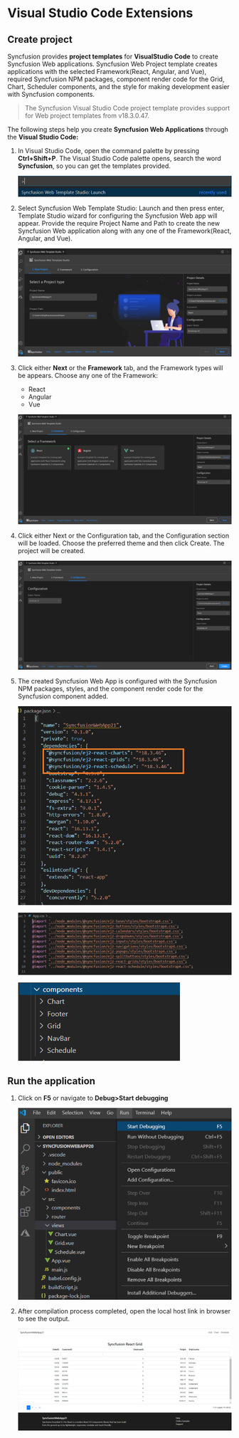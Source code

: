 # Visual Studio Code Extensions

## Create project

Syncfusion provides **project templates** for **VisualStudio Code** to create Syncfusion Web applications. Syncfusion Web Project template creates applications with the selected Framework(React, Angular, and Vue), required Syncfusion NPM packages, component render code for the Grid, Chart, Scheduler components, and the style for making development easier with Syncfusion components.

   > The Syncfusion Visual Studio Code project template provides support for Web project templates from v18.3.0.47.

The following steps help you create **Syncfusion Web Applications** through the **Visual Studio Code:**

1. In Visual Studio Code, open the command palette by pressing **Ctrl+Shift+P**. The Visual Studio Code palette opens, search the word **Syncfusion**, so you can get the templates provided.

    ![CreateProjectPalette](../images/CreateProjectPalette.png)

2. Select Syncfusion Web Template Studio: Launch and then press enter, Template Studio wizard for configuring the Syncfusion Web app will appear. Provide the require Project Name and Path to create the new Syncfusion Web application along with any one of the Framework(React, Angular, and Vue).

    ![ProjectLocation](../images/ProjectLocationName.png)

3. Click either **Next** or the **Framework** tab, and the Framework types will be appears. Choose any one of the Framework:
   * React
   * Angular
   * Vue

    ![Framework](../images/frameworktype.png)

4. Click either Next or the Configuration tab, and the Configuration section will be loaded. Choose the preferred theme and then click Create. The project will be created.

    ![Themes](../images/Themes.png)

5. The created Syncfusion Web App is configured with the Syncfusion NPM packages, styles, and the component render code for the Syncfusion component added.

    ![NPM Packages](../images/react-npm-install.png)

    ![Styles](../images/react-styles.png)

    ![Components](../images/react-components.png)

## Run the application

1. Click on **F5** or navigate to **Debug>Start debugging**

    ![Run](../images/run.png)

2. After compilation process completed, open the local host link in browser to see the output.

    ![Output](../images/react-compilation.png)